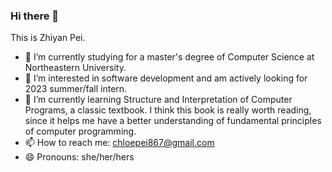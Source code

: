### Hi there 👋 
This is Zhiyan Pei.
- 🔭 I’m currently studying for a master's degree of Computer Science at Northeastern University.
- 👯 I’m interested in software development and am actively looking for 2023 summer/fall intern.
- 🌱 I’m currently learning Structure and Interpretation of Computer Programs, a classic textbook. I think this book is really worth reading, since it helps me have a better understanding of fundamental principles of computer programming.
- 📫 How to reach me: chloepei867@gmail.com
- 😄 Pronouns: she/her/hers

<!--
**chloepei867/chloepei867** is a ✨ _special_ ✨ repository because its `README.md` (this file) appears on your GitHub profile.




